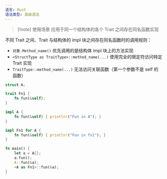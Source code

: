 ```yaml
---
语言: Rust
语法类型: 高级语法
---
```

> [!note] 使用场景
> 应用于同一个结构体的各个 Trait 之间存在同名函数实现

不同 Trait 之间、Trait 与结构体的 impl 块之间存在同名函数时的调用规则：

- `对象.Method_name()` 优先调用的是结构体 impl 块上的方法实现
- `<StructType as TraitType>::method_name(...)` 使用完全的限定符访问特定 Trait 实现
- `TraitType::method_name(...)`  无法访问关联函数（第一个参数不是 self 的函数）

```rust
struct A;

trait Fn1 {
    fn fun(&self);
}

impl A {
    fn fun(&self) { println!("Fun in A"); }
}

impl Fn1 for A {
    fn fun(&self) { println!("Fun in fn1"); }
}

fn main() {
    let a = A{};
    a.fun();
    A::fun(&a);
    <A as Fn1>::fun(&a);
}
```
